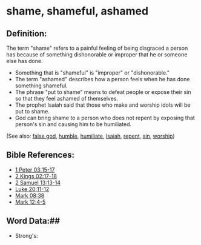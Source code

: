 # shame, shameful, ashamed #

## Definition: ##

The term "shame" refers to a painful feeling of being disgraced a person has because of something dishonorable or improper that he or someone else has done.

* Something that is "shameful" is "improper" or "dishonorable."
* The term "ashamed" describes how a person feels when he has done something shameful.
* The phrase "put to shame" means to defeat people or expose their sin so that they feel ashamed of themselves.
* The prophet Isaiah said that those who make and worship idols will be put to shame.
* God can bring shame to a person who does not repent by exposing that person's sin and causing him to be humiliated.

(See also: [false god](../kt/falsegod.md), [humble](../other/humble.md), [humiliate](../other/humiliate.md), [Isaiah](../other/isaiah.md), [repent](../kt/repent.md), [sin](../kt/sin.md), [worship](../kt/worship.md)) 

## Bible References: ##

* [1 Peter 03:15-17](rc://en/tn/help/1pe/03/15)
* [2 Kings 02:17-18](rc://en/tn/help/2ki/02/17)
* [2 Samuel 13:13-14](rc://en/tn/help/2sa/13/13)
* [Luke 20:11-12](rc://en/tn/help/luk/20/11)
* [Mark 08:38](rc://en/tn/help/mrk/08/38)
* [Mark 12:4-5](rc://en/tn/help/mrk/12/04)

## Word Data:##

* Strong's: 

